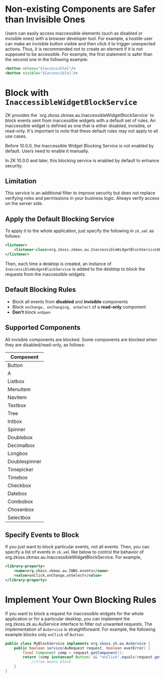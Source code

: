

# Non-existing Components are Safer than Invisible Ones

Users can easily access inaccessible elements (such as disabled or
invisible ones) with a browser developer tool. For example, a hostile
user can make an invisible button visible and then click it to trigger
unexpected actions. Thus, it is recommended not to create an element if
it is not supposed to be accessible. For example, the first statement is
safer than the second one in the following example:

```xml
<button unless="${accessible}"/>
<button visible="${accessible}"/>
```

# Block with `InaccessibleWidgetBlockService`

ZK provides the
\`<javadoc>org.zkoss.zkmax.au.InaccessibleWidgetBlockService</javadoc>\`
to block events sent from inaccessible widgets with a default set of
rules. An inaccessible widget is defined as one that is either disabled,
invisible, or read-only. It's important to note that these default rules
may not apply to all use cases.

Before 10.0.0, the Inaccessible Widget Blocking Service is not enabled
by default. Users need to enable it manually.

In ZK 10.0.0 and later, this blocking service is enabled by default to
enhance security.

## Limitation

This service is an additional filter to improve security but does not
replace verifying roles and permissions in your business logic. Always
verify access on the server side.

## Apply the Default Blocking Service

To apply it to the whole application, just specify the following in
`zk.xml` as follows:

```xml
<listener>
    <listener-class>org.zkoss.zkmax.au.InaccessibleWidgetBlockService$DesktopInit</listener-class>
</listener>
```

Then, each time a desktop is created, an instance of
`InaccessibleWidgetBlockService` is added to the desktop to block the
requests from the inaccessible widgets.

## Default Blocking Rules

- Block all events from **disabled** and **invisible** components
- Block `onChange, onChanging, onSelect` of a **read-only** component
- **Don't** block `onOpen`

## Supported Components

All invisible components are blocked. Some components are blocked when
they are disabled/read-only, as follows:

| **Component** |
|---------------|
| Button        |
| A             |
| Listbox       |
| Menuitem      |
| Navitem       |
| Textbox       |
| Tree          |
| Intbox        |
| Spinner       |
| Doublebox     |
| Decimalbox    |
| Longbox       |
| Doublespinner |
| Timepicker    |
| Timebox       |
| Checkbox      |
| Datebox       |
| Combobox      |
| Chosenbox     |
| Selectbox     |

## Specify Events to Block

If you just want to block particular events, not all events. Then, you
can specify a list of events in `zk.xml` like below to control the
behavior of
<javadoc>org.zkoss.zkmax.au.InaccessibleWidgetBlockService</javadoc>.
For example,

```xml
<library-property>
    <name>org.zkoss.zkmax.au.IWBS.events</name>
    <value>onClick,onChange,onSelect</value>
</library-property>
```

# Implement Your Own Blocking Rules

If you want to block a request for inaccessible widgets for the whole
application or for a particular desktop, you can implement the
<javadoc>org.zkoss.zk.au.AuService</javadoc> interface to filter out
unwanted requests. The implementation of `AuService` is straightforward.
For example, the following example blocks only `onClick` of `Button`:

```java
public class MyBlockService implements org.zkoss.zk.au.AuService {
    public boolean service(AuRequest request, boolean everError) {
        final Component comp = request.getComponent();
        return (comp instanceof Button) && "onClick".equals(request.getCommand());
            //true means block
    }
}
```
